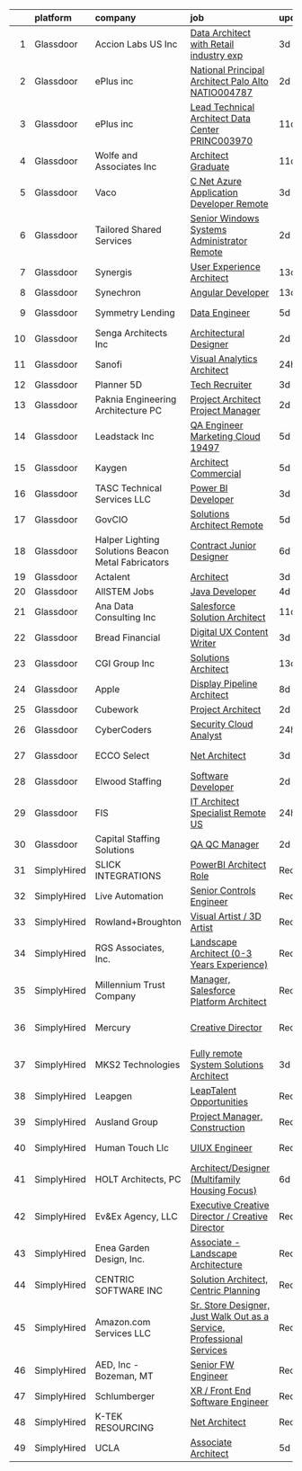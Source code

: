 

|    | platform    | company                                              | job                                                                                                                                                                                                                                                                                                                                                                                                                                                                                                                                                                                                                                                                                                                                                                                                                                                                                                                                                                                                                                                                                                                                                                                                                                                                                                                                                                                             | update_time   | location             |
|---:|:------------|:-----------------------------------------------------|:------------------------------------------------------------------------------------------------------------------------------------------------------------------------------------------------------------------------------------------------------------------------------------------------------------------------------------------------------------------------------------------------------------------------------------------------------------------------------------------------------------------------------------------------------------------------------------------------------------------------------------------------------------------------------------------------------------------------------------------------------------------------------------------------------------------------------------------------------------------------------------------------------------------------------------------------------------------------------------------------------------------------------------------------------------------------------------------------------------------------------------------------------------------------------------------------------------------------------------------------------------------------------------------------------------------------------------------------------------------------------------------------|:--------------|:---------------------|
|  1 | Glassdoor   | Accion Labs US  Inc                                  | [Data Architect with Retail industry exp](https://www.glassdoor.com/partner/jobListing.htm?pos=114&ao=1110586&s=58&guid=000001839cb457fdac3746f612da1c55&src=GD_JOB_AD&t=SR&vt=w&ea=1&cs=1_1762631c&cb=1664781408669&jobListingId=1008170938923&cpc=82B3195DA92CAF92&jrtk=3-0-1geeb8m1ck61h801-1geeb8m1ui6jt800-51a3dbd27c55ef68--6NYlbfkN0Cc1R1u-OrPaX81Cb5gnHaK6ZuWL-WibcIyLuaK92pCxw12R1XmAez6HB7_3knpzjqiM7OvojFSS4y7uafy5ofULRcLaVMoPnc-sHcwECIgDBkwRPHNV1ClYrE7T96EPKcT7-EvfzGP5QbjRinEErc5URt5NYOPZPD370nxHwX4o8EGpwUr6N0ijVLBHB2oxmhQfFo3PiDtV2-E7RHOJeiepFNP61ipaJvtKuOoNCzoKma8gjTSxAq7VsKdMTWdhxLyuOZFua82JNqewOuC-SUoBt-WMi7-q39qxE2NxhR29GBUWSinpmxeLST7OZMr-vi3fi0X_Z_H_rS0fOCWbeix1C7TKYG0yiKOm3WAXINT_Qh9CPoLzxbW49HjvlhF5CethO000rQoWqfbvNDI-PCaNboPmK-eN1T8iAqtfIPVSkB8OT-7TzfRp9VitTCTx4TzQuUnWs1JqHxcg3VjVRKbMjsI--CxxBFb3sSHdvZKgYFlAXchpCT31E0RtwsJ1qK_bjfxRCocLw%3D%3D)                                                                                                                                                                                                                                                                                                                                                                                                                                                                                                  | 3d            | Remote               |
|  2 | Glassdoor   | ePlus inc                                            | [National Principal Architect  Palo Alto    NATIO004787](https://www.glassdoor.com/partner/jobListing.htm?pos=119&ao=1110586&s=58&guid=000001839cb457fdac3746f612da1c55&src=GD_JOB_AD&t=SR&vt=w&ea=1&cs=1_f555a71b&cb=1664781408669&jobListingId=1008174379739&cpc=654405A9B1E0A9F5&jrtk=3-0-1geeb8m1ck61h801-1geeb8m1ui6jt800-c073ff8dc62ae7ad--6NYlbfkN0B4q5ZfxtiYuHthRCrlNTaH3IgnRrb9iipLWN6eJD-7mZ_ik5fnnuNKhefJl6Hd360eEXWsjl0-oOm6T3SnaTC1BQmvSYLe0r9N8MPtiK9UJiG9B5jV5-3dntWGZK3XmBMeo4lonk5HGHSvTQ3VLZcwVGVYTP1IAZ_C2Xm0dEZZkPzSrX1ljbb81NcW7r4Ef1r3Jg8oPso-0v1uOsvH3cFFyRlejrzF8q-NwWKZPU5xks0XYSx7msstY9deYtPAZS05i4rR8vhn5zWlzRo4Mc68115SBjSypyXdguBx8C5KkuHhWj5GVmcRwM8z7tkLl_qDiTCY-65wFDp9QIFpTq_1FScCNi2e1eFAe2wqG-_lUc52iQXT7YZILpuBLIYugBPDKdwcCEpxb5RlL2mabUDtFb5grm3YWGvdh9xXvBTFF8hR9Aw35OVQRoWnKEkn8NNZMwOWk3rjarpJk4GP6W7cjPmOFLdCe0bff7kMWfdP-v8QTv-uicj_0FaWx7QiiAduMXTtdnZ8Gc2O6vBDBfr3iBFmHNU7PDCubW0uJ9jrfs63p99XXJOLa-lUaUEtVXaLJicYI2DSPA%3D%3D)                                                                                                                                                                                                                                                                                                                                                                                                                   | 2d            | Remote               |
|  3 | Glassdoor   | ePlus inc                                            | [Lead Technical Architect  Data Center    PRINC003970](https://www.glassdoor.com/partner/jobListing.htm?pos=121&ao=1110586&s=58&guid=000001839cb457fdac3746f612da1c55&src=GD_JOB_AD&t=SR&vt=w&ea=1&cs=1_88236d63&cb=1664781408670&jobListingId=1008153969046&cpc=334ABAF5D42DC775&jrtk=3-0-1geeb8m1ck61h801-1geeb8m1ui6jt800-7cae83411317af1f--6NYlbfkN0B4q5ZfxtiYuHthRCrlNTaH3IgnRrb9iipLWN6eJD-7mZ_ik5fnnuNKhefJl6Hd362-wKnzanGuGAgmA98uM-bnjRFgf1a3sgbpmJVUcJpSgA5Z313VRrElYdsoZo1nSQjsJVlv1GMmpLHLByR3kx2JC3y-47lcPi6EemqoFpQ_OSMudgYAUQW_2g0_pJERq_AGrVQp3PX0Td7yOxstx_Nrh1mlM3bLJ7ESyScmgzw8LuOkZyqFSMmk-lBVNKFRie9ySK9CvocIQnBuQVZIjwxasX_xd7To8R33OK2XVpymMSP9_jsRhwjOEPiJVxsOdI9njb1rmISpkSn4hEi0c140ntOHCakjHjEiAfIS3-K27QhtJ1-GhHFb0QwGSYnJlSKy_nmDTabSrnJ8Qdf7EdNcLSZXQDIxZCLS_GcBeOfgECGDTitOj2KRXQEfhrPFIp24bNdGfJk0s7KCr1NNV0vb36vP-mEwzeN7zIRcy1-_bLMLniW6mM19BKp3BIv8122KUHCZ6luz4Ja00hVIA5xe0RR8VwC_H2GzdHeahQLSUokmXWCNe8VBxVUIJeu2aHI%3D)                                                                                                                                                                                                                                                                                                                                                                                                                                   | 11d           | Remote               |
|  4 | Glassdoor   | Wolfe and Associates  Inc                            | [Architect Graduate](https://www.glassdoor.com/partner/jobListing.htm?pos=102&ao=1110586&s=58&guid=000001839cb457fdac3746f612da1c55&src=GD_JOB_AD&t=SR&vt=w&ea=1&cs=1_c36189ea&cb=1664781408666&jobListingId=1008154474786&cpc=88B12B58E096A57A&jrtk=3-0-1geeb8m1ck61h801-1geeb8m1ui6jt800-34ea176248ac4f1a--6NYlbfkN0DSuD1-i6yOw0A_spq0-wUw3pG4wGEpwghfMfT3FNG6r9av4v2MNC0Ecwcxp_prGNIGBXOiz6RfGdMmgJK0YlNIvrYD4PuYzqhohxCMI72P9S9N31pSoJXeVeAM10v0R3baZ8M5C3dlqOl0xjXQmtgBREtEySAY3R7l419Bpbc8fLYnmgPpTk2PjkL8AlQa2kv6bFVG0qaE_VIWp11emhttVhb-G910cCSLOMuISrVHbiLHYZhptSRiux9MlODMSMq_FTNTdEXAcuygTotLatBth5uZuy1tp0BhJk1ay442cxqID-gPJw8nXA_-O7UbGwlZlW6nNmZ_Zl8hkEkCIlVGEAFhYAP1UYGbF7Py3a2LqCJL9sdcQvA53VFvzAWVutbwIH9GNAKVzCXz20sITeeH2fE67iIqfDdJKsJmTVekX5BGy1DX4KuqYNcAGbayX4gW5rk7G0uypxn5Q32xUkA4JRSsJPYgeaHGd9pwy2uuVBXs4uNbHoY8HO3zEe-aXJx0g-iv9jFkRs9NEJg8FrI-6vJPuT7fO5KN0KnQI97ATYo7Y3ARZm6SkOresTGYZWqDD2gdKdzCJA%3D%3D)                                                                                                                                                                                                                                                                                                                                                                                                                                                       | 11d           | Fort Wayne, IN       |
|  5 | Glassdoor   | Vaco                                                 | [C   Net Azure Application Developer  Remote ](https://www.glassdoor.com/partner/jobListing.htm?pos=129&ao=1110586&s=58&guid=000001839cb457fdac3746f612da1c55&src=GD_JOB_AD&t=SR&vt=w&ea=1&cs=1_01100eaf&cb=1664781408670&jobListingId=1008171132179&cpc=3BA4CE39D5B5DEF5&jrtk=3-0-1geeb8m1ck61h801-1geeb8m1ui6jt800-f92382ca606abbf8--6NYlbfkN0D_sybMACCpf9B-677oK5j6rPldVB6BlrVvFjO_o-GJZbzuF-qh4PxErFUqfUsv_6sqtVyJrnTobkuVUsmld81MNCa--WPfB4DIhz45oLLXhQXUCiAxNELzB9guBpQm4dYqd7NeXwzfmWWHTJcZ2Wt-Y-Ua3CgJiDqDr4NVFP39aK2iaT-4Y9UPr_IlG7qPn-GunLRvmwEBFEBo-6jToUTrN7ejy4wOm2raraKbKt6vw90Krdjt0QGaWsSYF9qXW26aPFISfL7W90nd6cMMRDY28CeaKfDnAkMGqy-AEVAGfgeD7_JtWnpApcxKBjLf1uiR2dRDnUfEcJ2yGGCxqk1Vy0iqB-HcJm6jG0K5KSp30xDvjjnmJqOQUopuxE9pi8MbAjtHDa1yx89U2rWy-xIWYvqgMVDURkBOrI-KQlvGEFsn24tLSy1pMqGhV0Njvl2YRQ6LomaTRvDyaGoCU0x46w1CgpNnnAf9D8FoKc88f9tF67YUi6zLTL3ZGKG4IUqc1FO9gSBzjjSCPKKIGj89HffKXOZhEj9uDZiqPXE51HJk9Ao0r0xd)                                                                                                                                                                                                                                                                                                                                                                                                                                                         | 3d            | Remote               |
|  6 | Glassdoor   | Tailored Shared Services                             | [Senior Windows Systems Administrator   Remote](https://www.glassdoor.com/partner/jobListing.htm?pos=116&ao=1110586&s=58&guid=000001839cb457fdac3746f612da1c55&src=GD_JOB_AD&t=SR&vt=w&ea=1&cs=1_bdaa0501&cb=1664781408669&jobListingId=1008175212111&cpc=C63BD00756FD6F58&jrtk=3-0-1geeb8m1ck61h801-1geeb8m1ui6jt800-e08765f324e19094--6NYlbfkN0DELCg_S3G9_8g6W6HoqrIAt3gCrlnXlT-cExOrTR-yNua8iQ_KJ2KpH_JqaXZKtgtA3GnX-DMMsdRC-rJUVXBTu1A8rKfV6eqw54s4k44u3inKa9OADMJI0xfEP7OWWT4eqbIZkpa-OWInpS0cFojqDkGfKf29jboYpRHL2hR1ZZ0nOuzto4MszI26lFqhi9etqgOO9TJdQuI0eEyTkIz05IRg0rt_YWxPz8enf2IqKus9MIPh7txKFcIcofdIgm6QwDj50TQTexWOHtNkmEpGUiaR9-wK4P9oBLxf4b0-tD2UxT3h_JFXXPh08tTd7fr0COdDAyXsiElXctEEdF2gXxCp8LRb2xLe3Tt3hJHaLcjDitG8dPO_oq9Vne9tjunbtI1ie9YpWM-9AUnb8vrlWGfd_9jPqDoMYIPd9IflpHHhUtbcSNzWZ3bQ1EwdH6iyEdcMG_NXWF5q51NVu8wD2aaENNVa0IQ2PO4rrgMLPg4tO_X2A_tmELeU2qiM5bhXjtOLLRqqw-KMiqPApQ85RQUOx9TurNYxKC248gH0-NcADTgwhjtNJRRbtABkMoI%3D)                                                                                                                                                                                                                                                                                                                                                                                                                                          | 2d            | Remote               |
|  7 | Glassdoor   | Synergis                                             | [User Experience Architect](https://www.glassdoor.com/partner/jobListing.htm?pos=124&ao=1110586&s=58&guid=000001839cb457fdac3746f612da1c55&src=GD_JOB_AD&t=SR&vt=w&ea=1&cs=1_6119fa99&cb=1664781408670&jobListingId=1008148674616&cpc=F4EED0218A761C36&jrtk=3-0-1geeb8m1ck61h801-1geeb8m1ui6jt800-54939fd6ad66a2f1--6NYlbfkN0DW_ZuMbP_m-EQUZBg93ahRtEkkdXdviKhoJnsIHoZm_Bzf5R8b_260hvBh4tWqlvgubwUtsNnTTvHGjadAjaus3fVJZ5bAJK9efbS_9cejvOP3w96mGQy0l8WLlTzLQStPotbasuecw4DHYZZf0BbDOsp4KUsWCt7sB392aY1KIrueGbM6McfHN3AH_LjDpGhtvhmwC8eIQvHAXtJMgA9HhseyMKCAO8lYs80u9SztNyovu0FnAamn1mp6GlT8jNTrKRMAAtLX2VBfx1MCry5gvP94-oHO9taBqdgp2XRtR0lfT42hwKCRr6rzNGTh5rGnmc-lM4QkX5celydS1tBRyXoqK4QgZGcSUB8ZCp5Xc9sTYeAEkHWW-WLqBST9jPX2B-ZcluXAv7UM_A_Gb5GZ75NfKq_Yji7L12c4uPb6I0tX1FE7hUp-V7wowEpe-2LyfGxjl5UWSa-goMv3ufAeQqZ4cy20zePgYd1ftaNHI6UCbpH2Ihs3O0ltM4J5moeVLQ6LHlGdTZdEhRRRBbCR)                                                                                                                                                                                                                                                                                                                                                                                                                                                                                                            | 13d           | Remote               |
|  8 | Glassdoor   | Synechron                                            | [Angular Developer](https://www.glassdoor.com/partner/jobListing.htm?pos=107&ao=1110586&s=58&guid=000001839cb457fdac3746f612da1c55&src=GD_JOB_AD&t=SR&vt=w&ea=1&cs=1_cffea94d&cb=1664781408668&jobListingId=1008149371697&cpc=AE484BB564079092&jrtk=3-0-1geeb8m1ck61h801-1geeb8m1ui6jt800-b2ce9694691e3e72--6NYlbfkN0BTd2IEpE8JLL40oeQ4zzPpkgJHcvS777rH89BTm8MqnUlSpxJpiBhG1FKPPsGxFCQC92wbLLSfdZR0aqs6oxqdou3s2ceCNPSAxQibxM09jTwaT08b28ts2pEuACu5DgSBgrjIt1Lrq2O-A7KCpZp4khrqnEKsj-p-40GENesrv3isBH8G-pj0U_Oi92CkO39qdn_DwJ0qOPJo820VGdNfxC1LwR08-3Me6V796CfTpl_H11jAtDNWVkARuzYBly-aXoV87QY7I_rRhoEYnxxtMsPQKUrULPlyMpn3kbvDV1lqy2Bpww7sW8dgcdzrzWTIMz0Q9OTswN4_x4WrEY0-GsPgIs1rALc051awvWekMH60IKKszSlCVwaC4r7yq3VXECzwcsKljVVtZ0WgtJNlCFuwKzqcQCMZXhBf2goloWNS4FI-GrGymBvtRflVCeQRbewVXkS9ioMr416scO1gejPzavyljb4kKwwf-GL-jEZByNmkZHf9RO9xeksNXYtZCsJ2EByEaQ%3D%3D)                                                                                                                                                                                                                                                                                                                                                                                                                                                                                                                        | 13d           | Remote               |
|  9 | Glassdoor   | Symmetry Lending                                     | [Data Engineer](https://www.glassdoor.com/partner/jobListing.htm?pos=109&ao=1110586&s=58&guid=000001839cb457fdac3746f612da1c55&src=GD_JOB_AD&t=SR&vt=w&ea=1&cs=1_ad1329e1&cb=1664781408668&jobListingId=1008165831646&cpc=235F38378B0CF412&jrtk=3-0-1geeb8m1ck61h801-1geeb8m1ui6jt800-d13b27d459ffb3c7--6NYlbfkN0DRJ8V8AXC91yPaijTLDOFou7iel6S8rKGvP0R1IG6EBeusV1vHQ7vfsrQXSa-6OfDl73OLqfkQ_1Cjo9rLmwZ0H_3Kb1uqq2qsVQM2U_TBnZ8-eD_3wsxMEAHC5zA57zav5z-H3fhw4hbtKpplPy_urdHJrHetpI_LuLDJ_lNRa0XomFMXRd9oo_rDFpdaNBjvvYjG0bd6WOviS-X2KZ15KW73wJdOs25HqSZWft2AqG3M3TxnMhSS2X9iFvxHRxtA9Mz2tWmdY76wcM_f9_UVDB-y32MDR8bkgH0_RtKUr4sJeqmkLVIT5b-j9OzLVtjwNi9GlkX3lotHxlZXSdpUL541z_0wEuYfNIJV5EKd_3xZgKNv-7J-1kqatOourmUgtZgcLFe_qNEIv5PzYGOvosQPi2WosKmpdTBItU5fjvUm1j-rY49fhoIIFMIbxq0O-8DUrvyOG-mhfaxuhx-DGTuXuY-YOXhCFPOpi47o8GsNUOtw007A-GTSWZswYtVWluujwEUSaA%3D%3D)                                                                                                                                                                                                                                                                                                                                                                                                                                                                                                                            | 5d            | Anaheim, CA          |
| 10 | Glassdoor   | Senga Architects Inc                                 | [Architectural Designer](https://www.glassdoor.com/partner/jobListing.htm?pos=105&ao=1110586&s=58&guid=000001839cb457fdac3746f612da1c55&src=GD_JOB_AD&t=SR&vt=w&ea=1&cs=1_6eac9e6b&cb=1664781408667&jobListingId=1008175613856&cpc=0215C0D262B7DA96&jrtk=3-0-1geeb8m1ck61h801-1geeb8m1ui6jt800-8a441f4a4b4d0f26--6NYlbfkN0CiofGOeT0RP2QDFJUipuebuPSM96wGWIVOZu9Cgd2iQ5P3NOklK2evfwIjNW_yavrZUCxqZaCRlfWo6NgKp2MlOPZK4cYpVhP_-4BQrBfeHnMUY2-68USzjabuDo6NVsF1EY_ctU9j7ISGxm5io8u6lSS63_Dk6AgJk_bEOAowuV4LyrK5-lx_QpHmTYAcVLYQf130AQ5QeRxdPijN2hV_PrfEbnWhKabMo-c_GhrmAPVxesO98O5-9dLtESqcT4pIuPr4xsski5dzksnjwdPCV5KIevy2bwLbyJ7nNO0Tp4X8WrH7Vpe4ENVbIPRgezJ0I8tC5nCx0i3lzmZ8dQMODeSlGVpId_cA65Pc6PK_X5r4dIRdLREh1i4z_PdAGOQ-wKRffSnOb_p22A-W83ZLEJwDHhrTilbmrqvnfCLJIJDgqNXUmYeyo0FM2kjbC5UMISD2wDOMj7vbQttHGHkNgx42zYIzfAwOfavd6aLrTUFBYRFtepoI_vfuD6Db-1_-hr9m9D7iIA%3D%3D)                                                                                                                                                                                                                                                                                                                                                                                                                                                                                                                   | 2d            | Chicago, IL          |
| 11 | Glassdoor   | Sanofi                                               | [Visual Analytics Architect](https://www.glassdoor.com/partner/jobListing.htm?pos=108&ao=1110586&s=58&guid=000001839cb457fdac3746f612da1c55&src=GD_JOB_AD&t=SR&vt=w&cs=1_2ebb6350&cb=1664781408668&jobListingId=1008179062079&cpc=6FC5BA77C9A4CD78&jrtk=3-0-1geeb8m1ck61h801-1geeb8m1ui6jt800-7d399c772b9d00fa--6NYlbfkN0C0xan_tKoKpHlPk2i4OCCo2ULsOmeqWWaTHcPP_CkOCc2oqmmfJ2KN2f_PyxN_4RyClOd8puNWTEs313W-cq_4bAOhBmsIkVCYCDKbvF8QjQ9Hn67n7MokfH741b_RaSpkBcVWzjv9mV6TMAC4BLt9clS3Crgh4iMNh34M-CkR4ttE1R2j4GrsieyUCCpGETknoEbBzFSvjjw27Ci1htNpApSWh8YCDr1xpbYqoZEwGJRL5j3h_AqvVpYMLKdlNkHXkkylwhyGn4HxPweYeRLm12_DxNGR13Xwgqm5O_D0HUKS2lGnbhPOtrVJrCz6liplCFo6AxGw4tisk3lBr3NMwL92zcz4Q5Jm1aNXw6kW8vw9NLB374_Yxw_1-GA1GVz7VAjEbcw_tiDjBi2lhQP2cCTXIUCgaWc9VokYRxFgwF-bs5vjlzB2WtOxECl8ntw%3D)                                                                                                                                                                                                                                                                                                                                                                                                                                                                                                                                                                                                  | 24h           | Bridgewater, NJ      |
| 12 | Glassdoor   | Planner 5D                                           | [Tech Recruiter](https://www.glassdoor.com/partner/jobListing.htm?pos=130&ao=1136043&s=58&guid=000001839cb457fdac3746f612da1c55&src=GD_JOB_AD&t=SR&vt=w&ea=1&cs=1_a2b8a53e&cb=1664781408670&jobListingId=1008171396707&jrtk=3-0-1geeb8m1ck61h801-1geeb8m1ui6jt800-89fc061e9f34ad1d-)                                                                                                                                                                                                                                                                                                                                                                                                                                                                                                                                                                                                                                                                                                                                                                                                                                                                                                                                                                                                                                                                                                            | 3d            | Remote               |
| 13 | Glassdoor   | Paknia Engineering   Architecture  PC                | [Project Architect   Project Manager](https://www.glassdoor.com/partner/jobListing.htm?pos=103&ao=1110586&s=58&guid=000001839cb457fdac3746f612da1c55&src=GD_JOB_AD&t=SR&vt=w&ea=1&cs=1_3ab28f75&cb=1664781408667&jobListingId=1008174548046&cpc=3F4D62979A3BB1C7&jrtk=3-0-1geeb8m1ck61h801-1geeb8m1ui6jt800-a7bdb999ca5a0aee--6NYlbfkN0AS3oPsAAmCngCu4U51_2RxXyfS7TdWOFtWPOafNW52IyPvSpqbnzWMHQv79tGYx4zUqaXGPZ44E8ygo_-qGRBD1rqBRu3aEtfqJoV91Ke5qBFsA74oQdLORJz86_z8Z2Z6GMXQeT_I1JnYx4ngzNjCwWHJgjtCwGIKw6lcYquduVFLCML3yDbG-ZscgPsa__7me9ZTXgCbSvwSC5nA_4tET2UUehfbdwmrAgGdYFeTutE117ilxUXy6unb_VpXAejxKNvasn1e_HKGTx-LTxsj_tvkV9-Lfo1UUFCPzcSlmkWCuN2Knc5JNHCdgMKaxK_StPRVwEb_9AIUTUzzksqMzOrtjF1IpUouNfwbgxhtdm0OvV6x-xm2PWs6hMqWiuVPRttbwCw9ean-EFvh0KDxoPtVglcP_GON4dc519Jeq_QaQ1DwThhDuRq7liuOt9e66_egfOlMGR-phz3c6KtaMcjZ7hUoUKYq6jw04n9tBalxG0os8jLjShvg_5tmvCA2-ZclmWdEcgNf_mEAP3Vt)                                                                                                                                                                                                                                                                                                                                                                                                                                                                                                  | 2d            | Westport, CT         |
| 14 | Glassdoor   | Leadstack Inc                                        | [QA Engineer Marketing Cloud  19497](https://www.glassdoor.com/partner/jobListing.htm?pos=120&ao=1110586&s=58&guid=000001839cb457fdac3746f612da1c55&src=GD_JOB_AD&t=SR&vt=w&ea=1&cs=1_7c634bfc&cb=1664781408669&jobListingId=1008165993092&cpc=3BA4CE39D5B5DEF5&jrtk=3-0-1geeb8m1ck61h801-1geeb8m1ui6jt800-a5e20b522a126e96--6NYlbfkN0AN1DXOJ3XjvJpsorCLbwBX67_Zmbno95PICvIB5GJH13XHFuyYrum6AmNcT9_RMPPv8bNtms74NnRqM9PmMkGPOycf8jw94EfYWa62toRCRk2nSES6xyoQGK8GnYQSFSDAaeF3gH2qIwjlPU1NfICdb09DmvYcJllB-Dlb5y7Zh9OkNzoc5m2Gv7ivrsxLhPOgS3tvrPFmfW64HFl3N86wb6zog4dRH7iTdJdR95o0SFkW-hF2_FnXSKlRPcN0DDIb1ifBI4oglk5EqcDnpGix0cBRguZwy31m5pgPvxqgkzIAlsvQ5w90jUrY5ichlthVeaBO5DpdBq26rwM96g_QKm37cXqjyMfwvo0lzP91U_x1nOwaQtYtVFxwj2Bzb87wvdiBnKju6mb4KXwT7A8-0ca7NBxrwuVVYkFKCQyCYIjmvQISiJZQKgkUP__QXBV5BmSdk236yyltb1FUQeywgAzUYtETXX9H7HHu5oH--A-2PHbGlGE9nZ4oVSnZ-wWdLMpwgLjhXA%3D%3D)                                                                                                                                                                                                                                                                                                                                                                                                                                                                                                       | 5d            | Remote               |
| 15 | Glassdoor   | Kaygen                                               | [Architect   Commercial](https://www.glassdoor.com/partner/jobListing.htm?pos=123&ao=1110586&s=58&guid=000001839cb457fdac3746f612da1c55&src=GD_JOB_AD&t=SR&vt=w&ea=1&cs=1_174f51e1&cb=1664781408670&jobListingId=1008165624033&cpc=FD1C1DA32C38CFA7&jrtk=3-0-1geeb8m1ck61h801-1geeb8m1ui6jt800-0c253e1f35685d52--6NYlbfkN0DnlPV7QUTCWdKuIJzmELfVYl3Q47lQqD3bFm5fkBoxwGonBVD7Eb1UWXyWQEO4ZF8bdLt-dade1eQCeZ0ZqENk4ywFCKh04b9d8w0wNQLdYT0iqF7jlxaheatuEZzqeuZzNgFz0o6g477-IfHWMQ2Bkv4dMA9w6de9D343HpDMMKOzVNgP1sKDlLsEZVTCGVo-RGBQ7Cq2BdD6f28pFcj_dHrN1zzkXcB2_88o_PSQgXOTZjwyzUs-HsLs4Jv9yyth0itUOmxdXu5t-gN9kFKsVeYZGT8WHc1mWxDkGpBvFY7V0Xy0Odf9GiUiIR6Tu8gpZgaftlJV7QvDaqVTEHeE8h8T1wJxHZFGjBooiH1fhAFQMauSBe4qK-vhZ8tTq-66vtcfbfiWD_m2INAqtoGh_TF5qOqIHmqRcXhXZGjL1r9obsvIStz8x0wvoUDPxXQSWp3uPTOP25sfMLNJh9g9RWIcM-qEjI1lnlBrkFnTDgYrYHvaT2mIUiOO0qcVqqduM4EUbdVWow%3D%3D)                                                                                                                                                                                                                                                                                                                                                                                                                                                                                                                   | 5d            | Plano, TX            |
| 16 | Glassdoor   | TASC Technical Services LLC                          | [Power BI Developer](https://www.glassdoor.com/partner/jobListing.htm?pos=101&ao=1110586&s=58&guid=000001839cb457fdac3746f612da1c55&src=GD_JOB_AD&t=SR&vt=w&ea=1&cs=1_1acc74c9&cb=1664781408666&jobListingId=1008171072705&cpc=8B28464F1B3350CA&jrtk=3-0-1geeb8m1ck61h801-1geeb8m1ui6jt800-7c9630e283532c38--6NYlbfkN0BqVIPREwk4oBSbM2bGrdAo8hR-P3fd8uoNrlTRfMWoP84RzVK6IkWJLtswrrFuSg93MP0MzZEDKTtPP5fDGNyOEo-jcQPs9m4K8Ax771YtBUnkiqHKZZFPgISEBB3C7I1zIXI9QL-LG-QAY5nFfZSwLeikGYAM1vPNy4P5BsTMkuCcnqq2YM2d_XE0v7iHcXaBWN1R62ddTGJl5o-1holDnRxM44ClKy6STbgR79r4b4QWWNlqnJUmg51_-ieqSMV1TesBeslhXsdgV0h-VsRXiDWTtr3kQOUYXj2u2aUd3DfphwNIdgvVBwFpXsCZWhvlVNkoc-qonFQswNKEq7HvqAvpMHnuhfyEIQfUZKEhQl7vf6YcLsV1B4u2ubaOJSkRKdcKMU2NeyAmvQQeCCJPdWdJv-GXt-IiEbyBmgBzwycCYzPlk3DtqyTmyhFvTgYp79YwnghU53JUJ6-1MoKe-DdZjTjhMG9TH6NOU5rk8eMOe-iYQ8c75xtQ6GityYpLfQKuHoBugQ7yDICMLuG4)                                                                                                                                                                                                                                                                                                                                                                                                                                                                                                                   | 3d            | Rosslyn, VA          |
| 17 | Glassdoor   | GovCIO                                               | [Solutions Architect  Remote ](https://www.glassdoor.com/partner/jobListing.htm?pos=115&ao=1110586&s=58&guid=000001839cb457fdac3746f612da1c55&src=GD_JOB_AD&t=SR&vt=w&cs=1_3df69a5b&cb=1664781408669&jobListingId=1008165474058&cpc=F17331D9BECC482A&jrtk=3-0-1geeb8m1ck61h801-1geeb8m1ui6jt800-84743a5ae1a01305--6NYlbfkN0A1nvzNsvV4qyCy1GhW1Freg0uBINZ7OaZ-2zU4Ex1TXeDNc16O9qNSfBUntGpaGoOoc8KeGOnm-d9WjLZdD9EJ8-Y5iUIsnViHbpy8CQ-n6jxJV8P3b24eQBx5PHUqqGi8ssMKw8vgJCPZ-t_He7-FYXWzYDC7yoBVON9FxmMVwObIVeZBAmeokfqHgfP4o4qD41_NWwN3lO6gTJxRFVZNqCvABqfUxiTgc7zN1yXUF_BaqcSTZ9CJ2e77jGLa_DTg6jiTBQXJzY5RBXPep_n69h7eSg79bN9Kl_dv2U4Cgzpnoxfzkm0ilYxhZroYrmBxxOKJb2npF0DuqOQC2dGvGyEgLz0LS54jG6dQTsc5rEaZetSeDmiH1wXY74DmHYff8kw6d-HCX3zTAx_6po1XA4l65NYNltqEkCWt35HXuiIiwY0bdfH4namU0T11LAs9JSsxWtDozg3dROJ6TXyHn1ZB2wg0GvNDZYAPmArn9hLxeg6L8DDe-dtaIiozUT7HTrt96njGcw%3D%3D)                                                                                                                                                                                                                                                                                                                                                                                                                                                                                                                  | 5d            | Fairfax, VA          |
| 18 | Glassdoor   | Halper Lighting Solutions   Beacon Metal Fabricators | [Contract Junior Designer](https://www.glassdoor.com/partner/jobListing.htm?pos=106&ao=1110586&s=58&guid=000001839cb457fdac3746f612da1c55&src=GD_JOB_AD&t=SR&vt=w&ea=1&cs=1_9eb2d2e2&cb=1664781408667&jobListingId=1008163113787&cpc=D297ED79D8873EB5&jrtk=3-0-1geeb8m1ck61h801-1geeb8m1ui6jt800-17fe77e7cb0a102f--6NYlbfkN0Bo_CM2a8GgFIiw_-9fb5ug3xmG_MFCzpxBl7ntROtVZUFbZz-LXqZjiY8kVmZrnKocnOP3dT_CcygVabhrmubIBjO5GZ0AIipsP_re7_KqwuBPHbGcW2zxYS_Ju6323hRVVew0pKA3kJB9Rg5_nSF6ePl9HAA3YXLKlKymIDAQotbcjA-euK9dqTWg54yh7EA6Tclk5_ynjG31UaeXxf-a-ZY6HmoFbZw--dQFfLxY0ZBSQlRyAbaYGLCs4gM-U9AM-Z-s4hhBKo-api_XsteBJB91PhIGvT5ZeCc-mtZLY2sg4P3b2OxLJQJ8JV2YcHDFlQ8TpokDFPqCp57edUcb-7fjk1tr1drVmPy06DrDzIIA5_XOBqKiUYKfqsqdDfbfai1O8uH3RBYusycqOJD7-JodhHnIUXkBkkaelf0iHKC3Mr970MMTixgGNEuoaypvYjoD0U5Z0M7En4zJeVVajJIDajO4Auo_xJMDwCQ8XU59Zf8aOPXEVYtl-wYwq76l3jNs0LkBD61gfD8Q06nA)                                                                                                                                                                                                                                                                                                                                                                                                                                                                                                             | 6d            | Cleveland, OH        |
| 19 | Glassdoor   | Actalent                                             | [Architect](https://www.glassdoor.com/partner/jobListing.htm?pos=127&ao=1110586&s=58&guid=000001839cb457fdac3746f612da1c55&src=GD_JOB_AD&t=SR&vt=w&ea=1&cs=1_1867b73a&cb=1664781408670&jobListingId=1008172355264&cpc=F41FEAB56D215062&jrtk=3-0-1geeb8m1ck61h801-1geeb8m1ui6jt800-78e61dc6a3e47228--6NYlbfkN0ChYVx_I3yfZ_JDY3EFoivtqvi_stwnZ_kRt8Dowt_l_d1ydueao4NE-oUleRJ4yhgJCESp7Z4D7qA1KiamCK1AVGvQKRvHhOGQZ2-IVJYE4NpeKHZ2AVdotYlYadU4y3548Cwu1n1bJNF8k75AE6kywapVBzYkQWo59kto1D9QSnqLNeQb5L30726WyfbDyePsHlVvk-CAL5CP75VbAOdgH_N3W1JzlngO6r0TAYMyj-Rlk7-9QQwAeSaA-OmktSWFo72edLjLe1gH6ZdWs1RdQ0pIxf1pqpeL3Vab2Pc6RU5Zx18Go5mKGdvmpOFExNLnzxIxaJEIK0GSIf-yYrSlXkupcWYmjhEwjl5ttACAMFyhqDC-AYwFp-pob7vQcywO1UDQlus0999RHTCht-IgRBkkoHHArFIXGKu7iBrOqOto_zJFQxNc5Ak6ySi_s0FH3D3UBBG3HJkLg01gDWO4VEyQtQSJIAyCTakIjlFTxpRec2Df2aizb35xjBWrCrNe6x-etgo5GM1vPK6YnYl7bu1wVMdKoBTwxLIITd8ipDDnXM4G4XLoCSaVz8K_iTNTqOWU1_NqbOEXzNt5ADFmMUQKQPP6jo-SKuUUd2TzJJdW0RIRN685qtCVmhmpIZ64NUKrqAZZctXCgDsmjjyfzhlkOCT9sBsoDcjRCS7SMWg8e_54wMF2_omZ8kEN9ERjB9wFMHqYqU2RONg7wtEQXMOmi3iNIzQUO0hoI4hkqFv04jD9JL5JS1GRpBp7TJqiwNOGED-3yhW2NHj5-Xyxxg2MUyeLvRX5RGoutJiCg4Sk05ZjXB3bGq6FwxVhd2wPSVBG5E75Ze79lzsI_3B6QVV8Jt3AC-5JdgRBESP6fMR8IHf3WxnDTsuku5WIQAHCF80uMo93QRkgpZWg8UE99ON0sV9AmaHoyJmaXTC55x2KefNFnXA8NpomAFmT49Kr2fLInCkIaQEG04ddeWYeteF1cb7BxOY%3D)                                              | 3d            | Hartford, CT         |
| 20 | Glassdoor   | AllSTEM   Jobs                                       | [Java Developer](https://www.glassdoor.com/partner/jobListing.htm?pos=122&ao=1110586&s=58&guid=000001839cb457fdac3746f612da1c55&src=GD_JOB_AD&t=SR&vt=w&ea=1&cs=1_d1398f9a&cb=1664781408670&jobListingId=1008168405106&cpc=5E31031E1AFF45A7&jrtk=3-0-1geeb8m1ck61h801-1geeb8m1ui6jt800-c8bd1279cd987f4f--6NYlbfkN0AiZrMnqxUjvkrH1BfCsd59OntStyTxBw0I9DVEtrwMU3zG19Zx1kNX-62Qablx1XnX8puBPZRbFIecR696DRxmgOUIbUA5JwakB3TR1S5mXYFgUUMYatzCnSLpricojE8TzsgwmQiHWCAV4a3rLopfuZwF4LC4UcwtK3A6ADJHMZT4q28ygbm2okhiNGRbRbNEyLQSXLxyfztS-BEN_UYcuGDmqdhjI75EcPMpAtdpuaqCkImg1dcg3V0_-Dqw2rM5ynClvszYBk5Acj9JFHuWVe0d9bZutG5GmxBqGaqsrKcMs1_JsPYuvvPZLDOJb6HlDLBIpqKzIShxhXjYyCxX72QgUs4wWWjceha_ZsgD-nsQU5f0jJtxRZrX1E4OIGBOVP4Wyi4FrJ6muCnYcM5zGpXR20OSDbS-vNVaBE4yg7aHyieF2Oucy13TxjcQWpNzLdayMiTGR_LX01q62sflJmWKXwDFiVWD3d_5ZcbSPL3skkbR6dPKy5d5S7jM720%3D)                                                                                                                                                                                                                                                                                                                                                                                                                                                                                                                                         | 4d            | Remote               |
| 21 | Glassdoor   | Ana Data Consulting Inc                              | [Salesforce Solution Architect](https://www.glassdoor.com/partner/jobListing.htm?pos=112&ao=1110586&s=58&guid=000001839cb457fdac3746f612da1c55&src=GD_JOB_AD&t=SR&vt=w&ea=1&cs=1_c7b35dcb&cb=1664781408668&jobListingId=1008153627392&cpc=3BA4CE39D5B5DEF5&jrtk=3-0-1geeb8m1ck61h801-1geeb8m1ui6jt800-e817c594dc8557ef--6NYlbfkN0CE4oJ6ADOgzMo6rVWG1sja39QP9hSoep3-VANbPJrAxhmQQ9Er9BBEJWYAYblSvB1fFJrUXDlpOBek6CrXTSI0VEoQsvaiD1nzY_tIjio5oR5EubavtdeSR1l85ZZD7XIc5C37VfXvP03aGwsluVdYt1jwO0Jz0T7MS_4iVNPKqy0CzXs3DOGKjQoTYH-52WA2JOS8xFRQmI2R2UCq_p0M5gYRcU8j8v3QjEmFyOHtBosVBSvGmT9jGtqIxZKm8Iyx3Fr7OFhCa_clyDcG4OTWsE8b0EwqyWcH5h9lbN6-Z823gAbCrcr4t7m_RhzMmaCagJrFm7-aco3EYBWP-xKft6ZS23Vhtdvv8Mfv6xf2Zyt67PnbT8rxgPfNeRvxsEKSWdAhwuWyDjxkpbaKek_XqLvhHGfjT5VJYUoOwCxNOw-zlWFo1dyq3eVw__sc0hEMSoQC-y-2kZgG6_5hYzDzrCpT7g_-liKIo4pa64xQ_bxih3f5dcRC6xrGsHeI2oudSTQhFOtvwQ%3D%3D)                                                                                                                                                                                                                                                                                                                                                                                                                                                                                                            | 11d           | Remote               |
| 22 | Glassdoor   | Bread Financial                                      | [Digital UX Content Writer](https://www.glassdoor.com/partner/jobListing.htm?pos=117&ao=1110586&s=58&guid=000001839cb457fdac3746f612da1c55&src=GD_JOB_AD&t=SR&vt=w&cs=1_b0bae3a6&cb=1664781408669&jobListingId=1008171778309&cpc=C63BD00756FD6F58&jrtk=3-0-1geeb8m1ck61h801-1geeb8m1ui6jt800-9ad79f10231c2c9a--6NYlbfkN0AwvANggVW32WAW51A5GvPv2wUItpEiHGaiFTZWbMNSTZzC7NyiR99zYrm1er4w05OP86KFSZuwz544hQRVJAWjD9KCRT2Dwro1cUb6rdo9uuzEDUeUyIKMX0qzaEE3WRg2bs20_cBWArrN5VQ68Z3f1Q2kcBBHFSel1fhs4g_w4xRRGCySfdqMG8l9Y64gNgxflqOFhJHnUUF_k5v2pH8FTH6_orD3X_O6lQCAmRZJQ4kJDjYmgem0URXEKXv1T2dPBMiuExNDi-2699K8DexlbP47lhq5lv3ZBayYza8R6xVgo9l2u0F-Npj3kATat-qYNwm_yck82XUK5tn7-0489hYkE82WlqXNOuSabHK18hp5uBFNzV-TlItqExAvPFZx9MPOT2IzdTg2myOcRpH3msDHIcPLH_h3Ed8qMB823ec3FYJ_Y_OTTlJ89LTSXagQpp14rQxCJC8k2UYfZl11svi4-l2NWX0-QiIvEPxbysxeTNvejUzrd_DbZw2_Dg-0rwTDLUqdRltQBBqzO_JBMDUgQsywD2-uv1Ku625qvWl16LvNOCFJdlNOUBwJQwManb-e_oAA8tMrTi446uoGGN0oGRbWoiYYhz3U1uoAiQ%3D%3D)                                                                                                                                                                                                                                                                                                                                                                                                                     | 3d            | Remote               |
| 23 | Glassdoor   | CGI Group  Inc                                       | [Solutions Architect](https://www.glassdoor.com/partner/jobListing.htm?pos=113&ao=1110586&s=58&guid=000001839cb457fdac3746f612da1c55&src=GD_JOB_AD&t=SR&vt=w&cs=1_79a04d9a&cb=1664781408668&jobListingId=1008149607619&cpc=03F67E1B243A1AE3&jrtk=3-0-1geeb8m1ck61h801-1geeb8m1ui6jt800-cf4b5548afa7423e--6NYlbfkN0CmPt6JXytAhZscz-5ZOP53MMQ49Xi4hmwETo1lvmuAlevjIw8jJ3AlhrzJ60gd5sh_jYI84Dw9CYlzL4QNi1Mn2g9MfBnm8WKf-ySo8U7P7eag-xASKaNwEhD-h8oN0A14eCA0JOhNx2Q18AyWSlna4ho9OaSV37no4mbSYoZTDcQhqA86nGDNh5mnv88UapQlxka9iF-nZBFzInalSdGoIfSuJDMfOeH5qJCr8ufvK44wvvGtDh8KkuJKy3muhh1mzQT2w0r64GqpaQdpRZ4cWZQnZ_0GJW7qEfwxwuah6Ct5L7gjId_T0oFVQGiYgXljsdCbbyUYrnRfww8BPxfBOncyHFdjmqbktxHenUDCZh9ZHsjHsu_yIjXPlBlDpzMgKPj8yDDDHcsGtsSJ8oKk4jsC5N-XuWOpsW1oo0NgMVlQkOQWfGD80RXKH80aQ4E93UWIOqPzwwLGXJrfA4Fo1v3mDm_cjMXIKjgJQ-RpI-Xcmlu7Zm0tmBK5p9-kmP9l-NsB62xOG0CpaskIROsLGnsvNK0cd2VOX2mQ4rPvPPGqpPzC7X2eVD9Q55-3B_k%3D)                                                                                                                                                                                                                                                                                                                                                                                                                                                                         | 13d           | Fairfax, VA          |
| 24 | Glassdoor   | Apple                                                | [Display Pipeline Architect](https://www.glassdoor.com/partner/jobListing.htm?pos=118&ao=1110586&s=58&guid=000001839cb457fdac3746f612da1c55&src=GD_JOB_AD&t=SR&vt=w&cs=1_03b55ee3&cb=1664781408669&jobListingId=1008159703034&cpc=2CAED5C921A5F994&jrtk=3-0-1geeb8m1ck61h801-1geeb8m1ui6jt800-7db6b49f193edbf8--6NYlbfkN0BvKrLyj5gPmtZO9T8euul8TCxuuKNOtzRJOomxnwSEodTz2Bc-sPZlO_uSwsktAeiScFj6Z5obS3sdYzczw0qyJPBa5Nl9FK3jY8Bj_4yavCnsBaGBMzIPLJnqFA2GExjwm67xTRHFVnWd0lXcFnJAtP1X_xsE6wcD9GIcAikRiEUkL32tr61o66sVrjU3wEu9UAKPAjX6o4HH3AngzczN06cqEtFwtFR-eDPaKYqnMxO5lC21O7-O_5M5Q_zugk0AwJDzTXg4pewWdQ13kJiM_iVnqqR801MtMK96p7EL3Bh6CYAOGlM0vc-e8xSO9RweAmgGGrCvQ_GMH02limE0-3vrcZ54UzWStyvRMsQaK5W2B9A31vBc2rjjVLaO6g6cNircGxNL33dOPJlb3bioPDavq59R0nFe8yYQ2tJXrPjcPKbGF-fnqFeXun_JpS9Y4NfuRCXKGPEMvRUev7xbe8f-fZxP9xT7TkQMWpskJaG073aqjnKlPRswFhMJYb3jw5PAIwi6Nw9WeXMJcqDQ64Lny4AYsBNhD6teSQ7Y6X-q7MtEGIgOa1NfSAYoBBW3auTQg6hJybMlNGy7ORkTGR7pOpeA53xI6I05SC-1niXCUO0aWqW4MzmZpaBhcdPWfWdxz0W2qSfUMreqmDnCUjb3cwR42dgiqEZK_hEjpsiI8BKwpE_YZ5gLEOcQbNZ9tXFbRD2j_-ytOTN3UgVj6WbAQhypcHbB2izDByugQt02RuvcoKYoycK3gOdbJ2gcEIcXMew3b5MiwiUWVLBlUUaSSWsKkfsfA7yCXE9cPED9_CdqD_i9PqfiFBDjyaxbpvUxNHjfOuENE6rMoP-RXo2UlY04gSF8SyWYOodH6_-M1EB4MipuaF4QDFK--GlktX0iRFxJ998cgntqPAjvzx4jRzQYTYfg-QCfIGdL2lwKe7TI5kqm9hgJGvk-WDUUmpE9-3_rjQ%3D%3D)                                                    | 8d            | Cupertino, CA        |
| 25 | Glassdoor   | Cubework                                             | [Project Architect](https://www.glassdoor.com/partner/jobListing.htm?pos=104&ao=1110586&s=58&guid=000001839cb457fdac3746f612da1c55&src=GD_JOB_AD&t=SR&vt=w&ea=1&cs=1_8dc7722c&cb=1664781408667&jobListingId=1008175374321&cpc=006647ECB170E34D&jrtk=3-0-1geeb8m1ck61h801-1geeb8m1ui6jt800-d649d3bb52dac579--6NYlbfkN0C_VADJC0sQ2_ucuKTCDRjFN95Pxd7h_ioCS0YZ5P1qQ1lFwy8aFinahkw7eVLegBjVhgAx-8toupwihRzbveCIsCHOiPhG1tRK19zQpPxpooTueA8b1OAR5K5Aw169VjTLcboHO-ewsEiRzekybavtED4gSAcsPuTguEGX4gC-Reo2wNvtet_DhgNW_c1jdY_sUU4pZXfC363tvuOQNaRD7itZiNTKHU_6w69TqJu-7-5dX4rntdmKMk8XOijCOj00EPTANPygYhbL-dKxKi7OrHt92YWDngje1CmiTXEr7WNb76lJ7nn0MJd5juUSlkQbpTyGCkafldpAodFx9iI8Kll8BrSq_wXy7RzgFSy9rhDnjbHOyMzJEnLm2sj8EZ3fE5bSKG7KpBuWYeYWk2ws_YEdQKfhcfno9UK_9VPl7x230M-gAomA8Wy2cQD78Z-DjWSglLk-GJbqmvvHRWiEef0-2Xu9pZ8nVq-HzfwStT9tDQzpKj2L9DMWgZvOjAAfMz8Og4XR7hlp4jI_gMxj)                                                                                                                                                                                                                                                                                                                                                                                                                                                                                                                    | 2d            | Walnut, CA           |
| 26 | Glassdoor   | CyberCoders                                          | [Security Cloud Analyst](https://www.glassdoor.com/partner/jobListing.htm?pos=125&ao=1110586&s=58&guid=000001839cb457fdac3746f612da1c55&src=GD_JOB_AD&t=SR&vt=w&ea=1&cs=1_18d8c43d&cb=1664781408670&jobListingId=1008178365804&cpc=C4A69CCDBB3B9599&jrtk=3-0-1geeb8m1ck61h801-1geeb8m1ui6jt800-0fbc4e98b21069a9--6NYlbfkN0CpFJQzrgRR8WqXWK1qKKEqALWJw739KlKqr2H-MSI4eoBlI4EFrmor2FYZMP3muM0rBKvv1LH3XkCkNnTYp9JHpfZ2xBAN3yDUu_WX6CRcsp7ZKc9tuh6dtV-6LT4_-aVQ4nXjaB8nWlfJa1mUOWr8s-SME4vrCaBKJBMm_kJAOIpHP4ziDdwb3gYTOeMOlPhXK9iJ5dq-e_QIzyaxjs6M70H1uJCLl-DpNe9lseHxuMXeJzH0FK1oV4pRfr09f9xK7aqxXwNeYqo88PC8unuiNrthyTYhNMhoZCJG6wI3mFFiHPtvKfjy4cxUfAgw62WNrnm9cq5MkRLTZUU3FltNUGcocKhV9Ra4gCe1hiDNeQpTaDkC2a6nV6bQP-kARaKXdYBOp0HC-7DWQsvdJHxydyqNA8deokwZv315bYmPg3Us9IMzJN540csHjuabRPOTIaOMvydr4Ib61FEZLWlCQ-DyHjRINV9zcsEJoi__JN4O4A7_MTehku2QyU2p0qDY1QtKO022Z7OpP1uEMJHl979Xve4SIMgPQoaKBrS7-VpDYXsMeKFJKvoyHYCj3ONjf43RWI1rDz0lJlIDU1h_W8YkEmjA5y-QUJGwX3nBJ1n5Ro6xtRpIm5myJ0Vr_lLsANXvHWYEeRimLIf8jPC1mD2lWakE4CQYjkfyx647i8IgJnno1tWo50xZvrL1HngR5-VtyQVPSXNbcBURgC1j_HgclaxCVtc83yjJUmWsVNJBt9iL-P9Lo0P4U4V_jVN8WMPdrSrEpiwBNwd0EXjd6Xaor9JkgCUqGiPAnrkjWOb3-gR4Id-GD5jQ19XVjQlyQ4pwUVBsCfCIsP9zlb3uQQhA4QriJh1HT6jRPUZ1fLZ1qJr4YksL0f5bTKONfM5dhTIHfhy2Nqx_jx7hlgpeRQzPcNf5DpeQrNB8klhgSAWZMS8LzSVcYumoBv2IfS7htKzQ_bcdBrWubt5SRaa7aPtbag_3H9LbacMgecZkltDlscX18-mL_oAw1yMOqSk%3D) | 24h           | New York, NY         |
| 27 | Glassdoor   | ECCO Select                                          | [Net Architect](https://www.glassdoor.com/partner/jobListing.htm?pos=111&ao=1110586&s=58&guid=000001839cb457fdac3746f612da1c55&src=GD_JOB_AD&t=SR&vt=w&ea=1&cs=1_ce46da5d&cb=1664781408668&jobListingId=1008171199667&cpc=5F655C736EBE388B&jrtk=3-0-1geeb8m1ck61h801-1geeb8m1ui6jt800-57754e75e301b566--6NYlbfkN0Da5V9nsboTybUYa8urkKTkloGQXw-Iaka9hrrZS3yLdoeQqm0pNK5wXcQ4sHPLh-_kSi7CmqoyEbVbuOFyVyy8bKLRexekZKR8hvsOOd5cjM6X1mbJNJXWC951_dtOr4PNlaqI7OvG044J-Ypdd8mUMoTLIc1qDqfOaO3pTLrPXzFsCBpwfqOiDrY8vDepQYpPQgpl9y6bDhcAWMaDCBQBfkdKy-xpfbikC039aP_Xwv044SDbWLTQK-f2vUN2TqPWqd7_XzVrRd7VXSD3jRpOraelICQTSqlR-HD-ka8wHbQog_krZW5g38ROL-6t5LP9VaVePO4YEpboaKvbEQW7qe-Q5pm6CCID4jS2v58o-JypvgQv8rTGcXFm7mkKnM5Meiu-5N3h27yXYDvsABST-jyIgfZnJzEzUnQQV8PHzSQhtQGR2C3FEOBYFJWghvakztsMK5ikHe9kxLeHCjEyCPklK-iLbrxxgXeHxEMLt1Hr7ywPHbLJk0dRKWdfAFo%3D)                                                                                                                                                                                                                                                                                                                                                                                                                                                                                                                                          | 3d            | Kansas City, MO      |
| 28 | Glassdoor   | Elwood Staffing                                      | [Software Developer](https://www.glassdoor.com/partner/jobListing.htm?pos=126&ao=1110586&s=58&guid=000001839cb457fdac3746f612da1c55&src=GD_JOB_AD&t=SR&vt=w&ea=1&cs=1_dfc7dd42&cb=1664781408670&jobListingId=1008175747281&cpc=1CBFC3E34E2A31FF&jrtk=3-0-1geeb8m1ck61h801-1geeb8m1ui6jt800-627f1fb388c397f1--6NYlbfkN0B9CCW_whsfuxkPnrGCWiwBkt4X97eCfQxgNKw8n15uONHPijFlT19TXFvcarqcijGFlyqF1ztAzC802N7dTWSjfGUIGAhBcQ56Vao1DOc7MZvwbIFfLPaSuoyezC7sjZ84kxxrQc2Tk4FzB6b6PICaxDz0hZZx1eVUwtJEk6N4mjkk7dTimWxG-Od1tVmTJ0viaAphnwWboLtQCB6P4vjb8oQn3TaVYtCHHqrUP2EUhj4LvA__O6SI2luFOg1FPEy-OokKbH2q8g-sv4cC9f35lguO2ytso87cI38i-M1no8wnT7Pxoy5_BNZrw_Mlo-eCKz_c68tbUIM6p5vxMz1CWlXKYvncyPzdwUjLuXiOjaXfv7hkMhJprnTbrHbS_x6JXfGwPmR0Ql9bfVAhzS8ZA91PDXY9XmFLPwlch5qH4GXBkdPp4oNfgPurhMo7uQX7Szi-Xl7OcTO_Xl8V2nico6WEXDbNdHQdo2QmRcmYfxx-8lGTV2fC2RGPFrdN8DyThgg5VqMsbyWBh5x0IxcZ6AB81Pw_lhXtCtg3MmrBFXmVZxgeO9pO3MBLcrr2N6LWk9SMh5yivg%3D%3D)                                                                                                                                                                                                                                                                                                                                                                                                                                                       | 2d            | Columbus, IN         |
| 29 | Glassdoor   | FIS                                                  | [IT Architect Specialist    Remote   US ](https://www.glassdoor.com/partner/jobListing.htm?pos=110&ao=1110586&s=58&guid=000001839cb457fdac3746f612da1c55&src=GD_JOB_AD&t=SR&vt=w&cs=1_a1f492ca&cb=1664781408668&jobListingId=1008179225366&cpc=F583A5AE0DDDFE3A&jrtk=3-0-1geeb8m1ck61h801-1geeb8m1ui6jt800-5ff68cfaf0f98b66--6NYlbfkN0Cildmy3xp5DDe1hey2wetZ8Im9iLhFVTD2n6CnBp0IwGXOGgNcYYB1IlPUvVnWrEOJy_eOW9JA5KgQU30W9nzOIy7a7K9ePLRrP34pA1SSpuSaifGw5_l6Q7-O59K1-6R176VfToBj93y4VepRcmGKfR0mgo24Bx42yx04Oktozr0P4bK0lGmsfp4qQVMLArq7DCIGFkeKK5mIRspPN25NdIE2BEza14bY-56lBAbeUZv53ieBZlYwRgXQpnWsGbiMU0GaiRejma9dYME5fJIMslKQgwqQvA4hEP8o6Y2N8bvHxFQawWuoXGdEDc0Fo-JMjI8Gygb8gqYtSdFpcDYiMKtGyVbdj9cKnkfIjVzSqUJp78pX_j24f2DoYoKtibeBUXd_ixgMLA5NZO4jMIjtLTCPohnfYTSMjVgsSHP4kOmBZhpnr9SBS1VhsB4EHnMXqYtwC8OAmQ%3D%3D)                                                                                                                                                                                                                                                                                                                                                                                                                                                                                                                                                                       | 24h           | Boston, MA           |
| 30 | Glassdoor   | Capital Staffing Solutions                           | [QA QC Manager](https://www.glassdoor.com/partner/jobListing.htm?pos=128&ao=1110586&s=58&guid=000001839cb457fdac3746f612da1c55&src=GD_JOB_AD&t=SR&vt=w&ea=1&cs=1_30a142d2&cb=1664781408670&jobListingId=1008174202641&cpc=2CAED5C921A5F994&jrtk=3-0-1geeb8m1ck61h801-1geeb8m1ui6jt800-aabdbddc8439dcd2--6NYlbfkN0AHXq2vAVwR3IH7wgnTMdWCa3HguypIXx0DFudX-u0zu6XSU0N9gDGCMsnO9yvyAfN-1Y-IS_qr3og1tNOc_jpfLhS5JHCvKal-rcOaPkELiv2bIDdaUjum2kc3pLhoVmhA-BfyMlVoFoxrJfFkFlC9U24_1rsgN7EF-D90UgcgeAOJwr6JyQBjGwXLSNNd8ljdAn7flgqbW_aLz9ZCU2VUvnpn6fu8fE5aY3AD8poPHlHCPcDR61ofPWr028FhiY_HdmALv061PGslRRLt9wnIL08irUdlNzJxccZd75WpJ3qrr3BiicjFq1NbmWQFc6sakaUywCzvRs0UH0mmU70DnKNh2k9rxAdwIRRVSg8CS8ZCT3Xj9SFBRPr32rZNl-FKzOAIYvz-EcPB_OYii_ODmBd4ADqEVL7omyzmsGEjp7AMY4HdmzicqE_Vx9pNxCS7SCocY4HcIXs6egukQkjfXRZPhus6tFErh3U9_oVH1eBAaISj-T1lBWwjl3b211I%3D)                                                                                                                                                                                                                                                                                                                                                                                                                                                                                                                                          | 2d            | Mesa, AZ             |
| 31 | SimplyHired | SLICK INTEGRATIONS                                   | [PowerBI Architect Role](https://www.simplyhired.com/job/KuyS2mLBQJRO3aADrQsPOjffwqJ0fpjWWSuJSqBQFNFwWgjiJggncg?q=visual+architect)                                                                                                                                                                                                                                                                                                                                                                                                                                                                                                                                                                                                                                                                                                                                                                                                                                                                                                                                                                                                                                                                                                                                                                                                                                                             | Recently      | Remote               |
| 32 | SimplyHired | Live Automation                                      | [Senior Controls Engineer](https://www.simplyhired.com/job/RW14UB_EyNKnBbNLLS6sL8dYUfm0abMroNBUZBTObsw_iwMt8wEAiA?q=visual+architect)                                                                                                                                                                                                                                                                                                                                                                                                                                                                                                                                                                                                                                                                                                                                                                                                                                                                                                                                                                                                                                                                                                                                                                                                                                                           | Recently      | Sterling, MA         |
| 33 | SimplyHired | Rowland+Broughton                                    | [Visual Artist / 3D Artist](https://www.simplyhired.com/job/a6jc09FaT-WsTWRX4SZ9r250FnXzzVMgqyOB-q7qjxkVTn6ELeF_Pg?q=visual+architect)                                                                                                                                                                                                                                                                                                                                                                                                                                                                                                                                                                                                                                                                                                                                                                                                                                                                                                                                                                                                                                                                                                                                                                                                                                                          | Recently      | Denver, CO           |
| 34 | SimplyHired | RGS Associates, Inc.                                 | [Landscape Architect (0-3 Years Experience)](https://www.simplyhired.com/job/8YBvg5oV3sX90O0TUwE8I6aMIOrOX8fhw-3d8ke_uKTFMew5i4Yvtg?q=visual+architect)                                                                                                                                                                                                                                                                                                                                                                                                                                                                                                                                                                                                                                                                                                                                                                                                                                                                                                                                                                                                                                                                                                                                                                                                                                         | Recently      | Lancaster, PA        |
| 35 | SimplyHired | Millennium Trust Company                             | [Manager, Salesforce Platform Architect](https://www.simplyhired.com/job/muFam6rVYw4SbY4HC4xQWgQDICbSNDszIa2tb3MUo0PbwqbSk92MWw?q=visual+architect)                                                                                                                                                                                                                                                                                                                                                                                                                                                                                                                                                                                                                                                                                                                                                                                                                                                                                                                                                                                                                                                                                                                                                                                                                                             | Recently      | Oak Brook, IL        |
| 36 | SimplyHired | Mercury                                              | [Creative Director](https://www.simplyhired.com/job/WBwC9p1HiqDvXhsEbMivdhDfh3IqHfqDpUCvz1UnYcAY1YkMsdi_Pw?q=visual+architect)                                                                                                                                                                                                                                                                                                                                                                                                                                                                                                                                                                                                                                                                                                                                                                                                                                                                                                                                                                                                                                                                                                                                                                                                                                                                  | Recently      | San Francisco, CA    |
| 37 | SimplyHired | MKS2 Technologies                                    | [Fully remote System Solutions Architect](https://www.simplyhired.com/job/N5zbrQcVp70tuOqal6Bli4RrcAnyZSs9vjKlcyFnIZ9A_upMUkhB8A?q=visual+architect)                                                                                                                                                                                                                                                                                                                                                                                                                                                                                                                                                                                                                                                                                                                                                                                                                                                                                                                                                                                                                                                                                                                                                                                                                                            | 3d            | Washington, DC       |
| 38 | SimplyHired | Leapgen                                              | [LeapTalent Opportunities](https://www.simplyhired.com/job/Va9YE_CbC5iE9GxwoiD-2gucMQLfxE-GRSsOVdOeSXT7P3fS5Dk51A?q=visual+architect)                                                                                                                                                                                                                                                                                                                                                                                                                                                                                                                                                                                                                                                                                                                                                                                                                                                                                                                                                                                                                                                                                                                                                                                                                                                           | Recently      | Saint Louis Park, MN |
| 39 | SimplyHired | Ausland Group                                        | [Project Manager, Construction](https://www.simplyhired.com/job/8FWIn5C4C0nBq-VoedXhKjSvz5YxFxoBYJvsfVu8nZig6PvnzR-8gw?q=visual+architect)                                                                                                                                                                                                                                                                                                                                                                                                                                                                                                                                                                                                                                                                                                                                                                                                                                                                                                                                                                                                                                                                                                                                                                                                                                                      | Recently      | Grants Pass, OR      |
| 40 | SimplyHired | Human Touch Llc                                      | [UIUX Engineer](https://www.simplyhired.com/job/mLV3-vHBSWDu1VpB6i87RJZBJfxBzQHsFHiXEEj2qAuOeFi_t2UXXA?q=visual+architect)                                                                                                                                                                                                                                                                                                                                                                                                                                                                                                                                                                                                                                                                                                                                                                                                                                                                                                                                                                                                                                                                                                                                                                                                                                                                      | Recently      | Charleston, SC       |
| 41 | SimplyHired | HOLT Architects, PC                                  | [Architect/Designer (Multifamily Housing Focus)](https://www.simplyhired.com/job/wQKkW0Qbew3OfdRSjqQfVU6llPu6UlV1dZPKYqc-md3uCHwJnib76Q?q=visual+architect)                                                                                                                                                                                                                                                                                                                                                                                                                                                                                                                                                                                                                                                                                                                                                                                                                                                                                                                                                                                                                                                                                                                                                                                                                                     | 6d            | Ithaca, NY           |
| 42 | SimplyHired | Ev&Ex Agency, LLC                                    | [Executive Creative Director / Creative Director](https://www.simplyhired.com/job/uobZ6xiSGn9TjRfAZyuowrIm5d4FTqol79nMQRnU5WHhjHLnGpgYlw?q=visual+architect)                                                                                                                                                                                                                                                                                                                                                                                                                                                                                                                                                                                                                                                                                                                                                                                                                                                                                                                                                                                                                                                                                                                                                                                                                                    | Recently      | Remote               |
| 43 | SimplyHired | Enea Garden Design, Inc.                             | [Associate - Landscape Architecture](https://www.simplyhired.com/job/kHfe4whs-P6wixWAWXO0OCvNYIsdNo66hn8yz_GWbp4q6JD2Cq4ewA?q=visual+architect)                                                                                                                                                                                                                                                                                                                                                                                                                                                                                                                                                                                                                                                                                                                                                                                                                                                                                                                                                                                                                                                                                                                                                                                                                                                 | Recently      | New York, NY         |
| 44 | SimplyHired | CENTRIC SOFTWARE INC                                 | [Solution Architect, Centric Planning](https://www.simplyhired.com/job/sY0oybMouOJkbns6NrKJT7FzSD5ODmi_KcbyGtgqP6v1_46eqTKG6A?q=visual+architect)                                                                                                                                                                                                                                                                                                                                                                                                                                                                                                                                                                                                                                                                                                                                                                                                                                                                                                                                                                                                                                                                                                                                                                                                                                               | Recently      | Campbell, CA         |
| 45 | SimplyHired | Amazon.com Services LLC                              | [Sr. Store Designer, Just Walk Out as a Service, Professional Services](https://www.simplyhired.com/job/6kPK1RSZzjzZHSohvR0pxeGV80JuX_TWUCH11kWuN14A5r9TUPip9Q?q=visual+architect)                                                                                                                                                                                                                                                                                                                                                                                                                                                                                                                                                                                                                                                                                                                                                                                                                                                                                                                                                                                                                                                                                                                                                                                                              | Recently      | Remote               |
| 46 | SimplyHired | AED, Inc - Bozeman, MT                               | [Senior FW Engineer](https://www.simplyhired.com/job/zINmUZXgScoXXgS_gyiF3t60esMGL8VWIM8nJ8Kv2CvxPHXAK-fHew?q=visual+architect)                                                                                                                                                                                                                                                                                                                                                                                                                                                                                                                                                                                                                                                                                                                                                                                                                                                                                                                                                                                                                                                                                                                                                                                                                                                                 | Recently      | Bozeman, MT          |
| 47 | SimplyHired | Schlumberger                                         | [XR / Front End Software Engineer](https://www.simplyhired.com/job/MFpHqPfYz7RTEiv1U611wB1tACKrL40fFKGeuoIBplYSrOCG7FXoIw?q=visual+architect)                                                                                                                                                                                                                                                                                                                                                                                                                                                                                                                                                                                                                                                                                                                                                                                                                                                                                                                                                                                                                                                                                                                                                                                                                                                   | Recently      | Menlo Park, CA       |
| 48 | SimplyHired | K-TEK RESOURCING                                     | [Net Architect](https://www.simplyhired.com/job/1uPQilAX3V-479ff1scEi3qUbgvzFtHzO4sMIn54SywYJQnMJ_kr7w?q=visual+architect)                                                                                                                                                                                                                                                                                                                                                                                                                                                                                                                                                                                                                                                                                                                                                                                                                                                                                                                                                                                                                                                                                                                                                                                                                                                                      | Recently      | Remote               |
| 49 | SimplyHired | UCLA                                                 | [Associate Architect](https://www.simplyhired.com/job/6flKFBxHed97lcIiYnEUuQvk00Bl_EJzKrYq_8qFshXVuWTp40ue5w?q=visual+architect)                                                                                                                                                                                                                                                                                                                                                                                                                                                                                                                                                                                                                                                                                                                                                                                                                                                                                                                                                                                                                                                                                                                                                                                                                                                                | 5d            | Los Angeles, CA      |